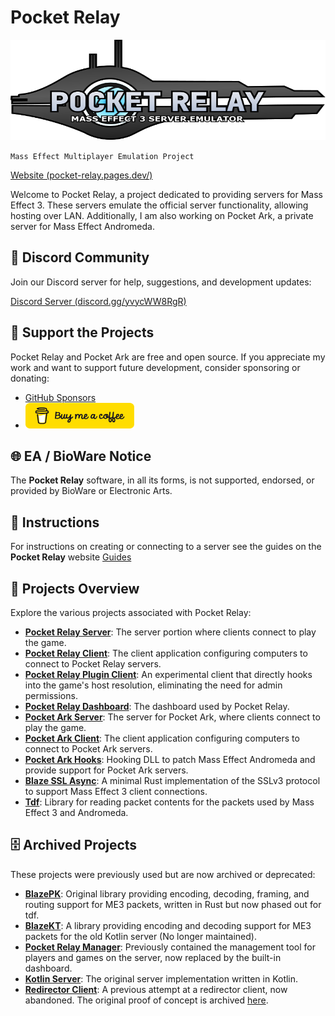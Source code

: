 # Pocket Relay

<img src="https://raw.githubusercontent.com/PocketRelay/.github/main/assets/logo-new-text.svg" width="100%" height="160px">

`Mass Effect Multiplayer Emulation Project`

[Website (pocket-relay.pages.dev/)](https://pocket-relay.pages.dev)

Welcome to Pocket Relay, a project dedicated to providing servers for Mass Effect 3. These servers emulate the official server functionality, allowing hosting over LAN. Additionally, I am also working on Pocket Ark, a private server for Mass Effect Andromeda.

## 🤝 Discord Community

Join our Discord server for help, suggestions, and development updates:

[Discord Server (discord.gg/yvycWW8RgR)](https://discord.gg/yvycWW8RgR)

## 🌟 Support the Projects

Pocket Relay and Pocket Ark are free and open source. If you appreciate my work and want to support future development, consider sponsoring or donating:

- [GitHub Sponsors](https://github.com/sponsors/jacobtread)
- <a href="https://www.buymeacoffee.com/jacobtread" target="_blank"><img src="https://github.com/jacobtread/jacobtread/blob/main/bmc-button.png?raw=true" alt="Buy Me A Coffee" height="41" width="174"></a>

## 🌐 EA / BioWare Notice

The **Pocket Relay** software, in all its forms, is not supported, endorsed, or provided by BioWare or Electronic Arts.

## 📖 Instructions

For instructions on creating or connecting to a server see the guides on the **Pocket Relay** website 
[Guides](https://pocket-relay.pages.dev/guide/)

## 🚀 Projects Overview

Explore the various projects associated with Pocket Relay:
- [**Pocket Relay Server**](https://github.com/PocketRelay/Server): The server portion where clients connect to play the game.
- [**Pocket Relay Client**](https://github.com/PocketRelay/Client): The client application configuring computers to connect to Pocket Relay servers.
- [**Pocket Relay Plugin Client**](https://github.com/PocketRelay/PocketRelayClientPlugin): An experimental client that directly hooks into the game's host resolution, eliminating the need for admin permissions.
- [**Pocket Relay Dashboard**](https://github.com/PocketRelay/Dashboard): The dashboard used by Pocket Relay.
- [**Pocket Ark Server**](https://github.com/PocketRelay/PocketArk): The server for Pocket Ark, where clients connect to play the game.
- [**Pocket Ark Client**](https://github.com/PocketRelay/PocketArkClient): The client application configuring computers to connect to Pocket Ark servers.
- [**Pocket Ark Hooks**](https://github.com/PocketRelay/PocketArkHooks): Hooking DLL to patch Mass Effect Andromeda and provide support for Pocket Ark servers.
- [**Blaze SSL Async**](https://github.com/jacobtread/blaze-ssl-async): A minimal Rust implementation of the SSLv3 protocol to support Mass Effect 3 client connections.
- [**Tdf**](https://github.com/jacobtread/tdf): Library for reading packet contents for the packets used by Mass Effect 3 and Andromeda.

## 🗄️ Archived Projects

These projects were previously used but are now archived or deprecated:

- [**BlazePK**](https://github.com/jacobtread/BlazePK-rs): Original library providing encoding, decoding, framing, and routing support for ME3 packets, written in Rust but now phased out for tdf.
- [**BlazeKT**](https://github.com/jacobtread/BlazeKt): A library providing encoding and decoding support for ME3 packets for the old Kotlin server (No longer maintained).
- [**Pocket Relay Manager**](https://github.com/PocketRelay/PocketRelayManager): Previously contained the management tool for players and games on the server, now replaced by the built-in dashboard.
- [**Kotlin Server**](https://github.com/PocketRelay/ServerKotlin): The original server implementation written in Kotlin.
- [**Redirector Client**](https://github.com/PocketRelay/RedirectorClient): A previous attempt at a redirector client, now abandoned. The original proof of concept is archived [here](https://github.com/PocketRelay/ClientKotlin).




